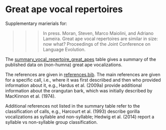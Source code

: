 # Great ape vocal repertoires

Supplementary marierials for:

>>> In press. Moran, Steven, Marco Maiolini, and Adriano Lameira. Great ape vocal repertoires are similar in size: now what? Proceedings of the Joint Conference on Language Evolution.

The [summary_vocal_repertoire_great_apes](summary_great_ape_vocal_repoertoires.csv) table gives a summary of the published data on (non-humna) great ape vocalizations.

The references are given in [references.bib](references.bib). The main references are given for a specific call, i.e., where it was first descriibed and then who provided information about it, e.g., Hardus et al. (2009a) provide additional information about the orangutan bark, which was initially described by MacKinnon et al. (1974).

Additional references not listed in the summary table refer to the classification of calls, e.g., Harcourt et al. (1993) describe gorilla vocalizations as syllable and non-syllable; Hedwig et al. (2014) report a syllable vs non-syllable group classification.
